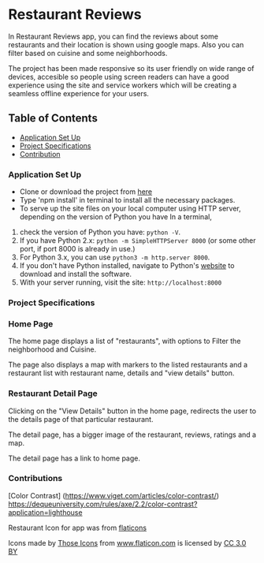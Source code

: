 # Restaurant Reviews

In Restaurant Reviews app, you can find the reviews about some restaurants and their location is shown using google maps. Also you can filter based on cuisine and some neighborhoods.

The project has been made responsive so its user friendly on wide range of devices, accesible so people using screen readers can have a good experience using the site and service workers which 
will be creating a seamless offline experience for your users.

## Table of Contents

- [Application Set Up](#application-setup)
- [Project Specifications](#project-specifications)
- [Contribution](#contribution)

### Application Set Up

* Clone or download the project from [here](https://github.com/div88/mws-restaurant.git)
* Type 'npm install' in terminal to install all the necessary packages.
* To serve up the site files on your local computer using HTTP server, depending on the version of Python you have
In a terminal, 
1. check the version of Python you have: `python -V`. 
2. If you have Python 2.x: `python -m SimpleHTTPServer 8000` (or some other port, if port 8000 is already in use.) 
3. For Python 3.x, you can use `python3 -m http.server 8000`. 
4. If you don't have Python installed, navigate to Python's [website](https://www.python.org/) to download and install the software.
5. With your server running, visit the site: `http://localhost:8000`


### Project Specifications

### Home Page
The home page displays a list of "restaurants", with options to Filter the neighborhood and Cuisine.

The page also displays a map with markers to the listed restaurants and a restaurant list with restaurant name, details and "view details" button.

### Restaurant Detail Page

Clicking on the "View Details" button in the home page, redirects the user to the details page of that particular restaurant.

The detail page, has a bigger image of the restaurant, reviews, ratings and a map.

The detail page has a link to home page.

### Contributions

[Color Contrast] (https://www.viget.com/articles/color-contrast/)
https://dequeuniversity.com/rules/axe/2.2/color-contrast?application=lighthouse

Restaurant Icon for app was from [flaticons](https://www.flaticon.com/) 

<div>Icons made by <a href="https://www.flaticon.com/authors/those-icons" title="Those Icons">Those Icons</a> from <a href="https://www.flaticon.com/" title="Flaticon">www.flaticon.com</a> is licensed by <a href="http://creativecommons.org/licenses/by/3.0/" title="Creative Commons BY 3.0" target="_blank">CC 3.0 BY</a></div>
